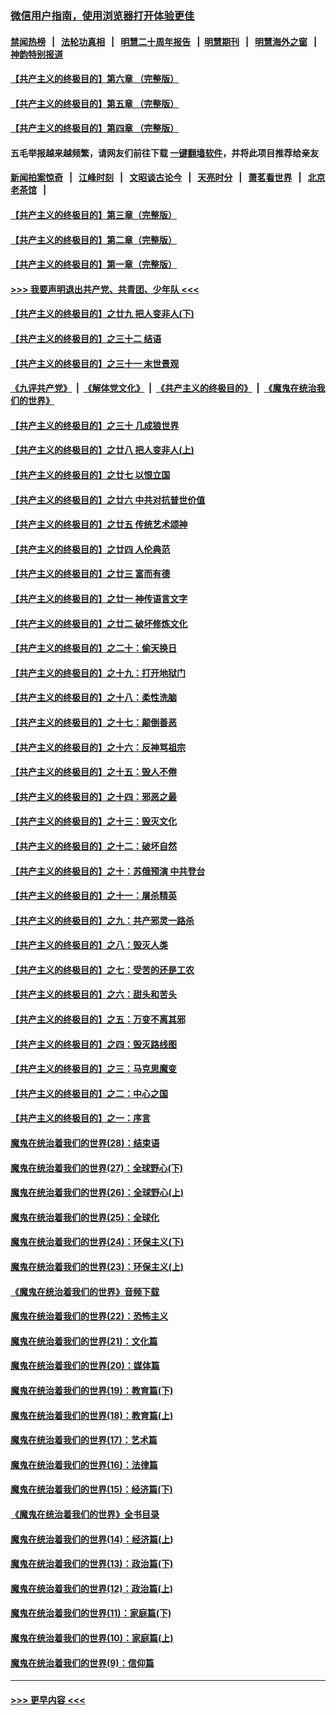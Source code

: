 ### [微信用户指南，使用浏览器打开体验更佳](https://github.com/gfw-breaker/banned-news1/blob/master/indexes/wechat-guide.md?t=0)
#### [禁闻热榜](热点新闻.md?t=0)  &nbsp;&nbsp;|&nbsp;&nbsp; [法轮功真相](https://github.com/gfw-breaker/truth/blob/master/README.md?t=0) &nbsp;&nbsp;|&nbsp;&nbsp; [明慧二十周年报告](https://github.com/gfw-breaker/mh-reports/blob/master/README.md?t=0) &nbsp;&nbsp;|&nbsp;&nbsp;[明慧期刊](https://github.com/gfw-breaker/mh-qikan) &nbsp;&nbsp;|&nbsp;&nbsp; [明慧海外之窗](https://github.com/gfw-breaker/mh-news/blob/master/README.md?t=0) &nbsp;&nbsp;|&nbsp;&nbsp; [神韵特别报道](https://github.com/gfw-breaker/mh-news/blob/master/shenyun.md?t=0)
#### [【共产主义的终极目的】第六章 （完整版）](../pages/nsc422/n11428913.md?t=02030722) 
#### [【共产主义的终极目的】第五章 （完整版）](../pages/nsc422/n11428912.md?t=02030722) 
#### [【共产主义的终极目的】第四章 （完整版）](../pages/nsc422/n11428907.md?t=02030722) 
#### 五毛举报越来越频繁，请网友们前往下载 [一键翻墙软件](https://github.com/gfw-breaker/ssr-accounts)，并将此项目推荐给亲友
#### [新闻拍案惊奇](https://github.com/gfw-breaker/banned-news1/blob/master/pages/link4.md) &nbsp;&nbsp;|&nbsp;&nbsp; [江峰时刻](https://github.com/gfw-breaker/banned-news1/blob/master/pages/link4.md) &nbsp;&nbsp;|&nbsp;&nbsp; [文昭谈古论今](https://github.com/gfw-breaker/banned-news1/blob/master/pages/link4.md) &nbsp;&nbsp;|&nbsp;&nbsp; [天亮时分](https://github.com/gfw-breaker/banned-news1/blob/master/pages/link4.md) &nbsp;&nbsp;|&nbsp;&nbsp; [萧茗看世界](https://github.com/gfw-breaker/banned-news1/blob/master/pages/link4.md) &nbsp;&nbsp;|&nbsp;&nbsp; [北京老茶馆](https://github.com/gfw-breaker/banned-news1/blob/master/pages/link4.md) &nbsp;&nbsp;|&nbsp;&nbsp; 
#### [【共产主义的终极目的】第三章（完整版）](../pages/nsc422/n11428848.md?t=02030722) 
#### [【共产主义的终极目的】第二章（完整版）](../pages/nsc422/n11428831.md?t=02030722) 
#### [【共产主义的终极目的】第一章（完整版）](../pages/nsc422/n11417651.md?t=02030722) 
#### [>>> 我要声明退出共产党、共青团、少年队 <<<](https://github.com/begood0513/goodnews/blob/master/quit/letter.md) 
#### [【共产主义的终极目的】之廿九 把人变非人(下)](../pages/nsc422/n11344140.md?t=02030722) 
#### [【共产主义的终极目的】之三十二 结语](../pages/nsc422/n11360535.md?t=02030722) 
#### [【共产主义的终极目的】之三十一 末世景观](../pages/nsc422/n11351129.md?t=02030722) 
#### [《九评共产党》](https://github.com/begood0513/9ping.md/blob/master/README.md) &nbsp;|&nbsp; [《解体党文化》](../../../../jtdwh.md/blob/master/README.md)  &nbsp;|&nbsp; [《共产主义的终极目的》](../../../../gczydzjmd.md/blob/master/README.md) &nbsp;|&nbsp; [《魔鬼在统治我们的世界》](../../../../mgztzwmdsj.md/blob/master/README.md) 
#### [【共产主义的终极目的】之三十 几成狼世界](../pages/nsc422/n11348280.md?t=02030722) 
#### [【共产主义的终极目的】之廿八 把人变非人(上)](../pages/nsc422/n11340492.md?t=02030722) 
#### [【共产主义的终极目的】之廿七 以恨立国](../pages/nsc422/n11336944.md?t=02030722) 
#### [【共产主义的终极目的】之廿六 中共对抗普世价值](../pages/nsc422/n11324785.md?t=02030722) 
#### [【共产主义的终极目的】之廿五 传统艺术颂神](../pages/nsc422/n11296396.md?t=02030722) 
#### [【共产主义的终极目的】之廿四 人伦典范](../pages/nsc422/n11296397.md?t=02030722) 
#### [【共产主义的终极目的】之廿三 富而有德](../pages/nsc422/n11283598.md?t=02030722) 
#### [【共产主义的终极目的】之廿一 神传语言文字](../pages/nsc422/n11263265.md?t=02030722) 
#### [【共产主义的终极目的】之廿二 破坏修炼文化](../pages/nsc422/n11245728.md?t=02030722) 
#### [【共产主义的终极目的】之二十：偷天换日](../pages/nsc422/n11238846.md?t=02030722) 
#### [【共产主义的终极目的】之十九：打开地狱门](../pages/nsc422/n11206376.md?t=02030722) 
#### [【共产主义的终极目的】之十八：柔性洗脑](../pages/nsc422/n11199994.md?t=02030722) 
#### [【共产主义的终极目的】之十七：颠倒善恶](../pages/nsc422/n11179782.md?t=02030722) 
#### [【共产主义的终极目的】之十六：反神骂祖宗](../pages/nsc422/n11166798.md?t=02030722) 
#### [【共产主义的终极目的】之十五：毁人不倦](../pages/nsc422/n11166792.md?t=02030722) 
#### [【共产主义的终极目的】之十四：邪恶之最](../pages/nsc422/n11150249.md?t=02030722) 
#### [【共产主义的终极目的】之十三：毁灭文化](../pages/nsc422/n11135227.md?t=02030722) 
#### [【共产主义的终极目的】之十二：破坏自然](../pages/nsc422/n11135214.md?t=02030722) 
#### [【共产主义的终极目的】之十：苏俄预演 中共登台](../pages/nsc422/n11118424.md?t=02030722) 
#### [【共产主义的终极目的】之十一：屠杀精英](../pages/nsc422/n11118442.md?t=02030722) 
#### [【共产主义的终极目的】之九：共产邪灵一路杀](../pages/nsc422/n11114139.md?t=02030722) 
#### [【共产主义的终极目的】之八：毁灭人类](../pages/nsc422/n11108503.md?t=02030722) 
#### [【共产主义的终极目的】之七：受苦的还是工农](../pages/nsc422/n11101809.md?t=02030722) 
#### [【共产主义的终极目的】之六：甜头和苦头](../pages/nsc422/n11096971.md?t=02030722) 
#### [【共产主义的终极目的】之五：万变不离其邪](../pages/nsc422/n11091285.md?t=02030722) 
#### [【共产主义的终极目的】之四：毁灭路线图](../pages/nsc422/n11086284.md?t=02030722) 
#### [【共产主义的终极目的】之三：马克思魔变](../pages/nsc422/n11061941.md?t=02030722) 
#### [【共产主义的终极目的】之二：中心之国](../pages/nsc422/n11047728.md?t=02030722) 
#### [【共产主义的终极目的】之一：序言](../pages/nsc422/n11086077.md?t=02030722) 
#### [魔鬼在统治着我们的世界(28)：结束语](../pages/nsc422/n10936246.md?t=02030722) 
#### [魔鬼在统治着我们的世界(27)：全球野心(下)](../pages/nsc422/n10928319.md?t=02030722) 
#### [魔鬼在统治着我们的世界(26)：全球野心(上)](../pages/nsc422/n10900318.md?t=02030722) 
#### [魔鬼在统治着我们的世界(25)：全球化](../pages/nsc422/n10788205.md?t=02030722) 
#### [魔鬼在统治着我们的世界(24)：环保主义(下)](../pages/nsc422/n10695307.md?t=02030722) 
#### [魔鬼在统治着我们的世界(23)：环保主义(上)](../pages/nsc422/n10688613.md?t=02030722) 
#### [《魔鬼在统治着我们的世界》音频下载](../pages/nsc422/n10635553.md?t=02030722) 
#### [魔鬼在统治着我们的世界(22)：恐怖主义](../pages/nsc422/n10614727.md?t=02030722) 
#### [魔鬼在统治着我们的世界(21)：文化篇](../pages/nsc422/n10597706.md?t=02030722) 
#### [魔鬼在统治着我们的世界(20)：媒体篇](../pages/nsc422/n10586579.md?t=02030722) 
#### [魔鬼在统治着我们的世界(19)：教育篇(下)](../pages/nsc422/n10564808.md?t=02030722) 
#### [魔鬼在统治着我们的世界(18)：教育篇(上)](../pages/nsc422/n10526970.md?t=02030722) 
#### [魔鬼在统治着我们的世界(17)：艺术篇](../pages/nsc422/n10499093.md?t=02030722) 
#### [魔鬼在统治着我们的世界(16)：法律篇](../pages/nsc422/n10485969.md?t=02030722) 
#### [魔鬼在统治着我们的世界(15)：经济篇(下)](../pages/nsc422/n10469975.md?t=02030722) 
#### [《魔鬼在统治着我们的世界》全书目录](../pages/nsc422/n10464261.md?t=02030722) 
#### [魔鬼在统治着我们的世界(14)：经济篇(上)](../pages/nsc422/n10457370.md?t=02030722) 
#### [魔鬼在统治着我们的世界(13)：政治篇(下)](../pages/nsc422/n10448270.md?t=02030722) 
#### [魔鬼在统治着我们的世界(12)：政治篇(上)](../pages/nsc422/n10444576.md?t=02030722) 
#### [魔鬼在统治着我们的世界(11)：家庭篇(下)](../pages/nsc422/n10440961.md?t=02030722) 
#### [魔鬼在统治着我们的世界(10)：家庭篇(上)](../pages/nsc422/n10435448.md?t=02030722) 
#### [魔鬼在统治着我们的世界(9)：信仰篇](../pages/nsc422/n10432159.md?t=02030722) 

----
#### [ >>> 更早内容 <<< ](../indexes/nsc422-earlier.md)
